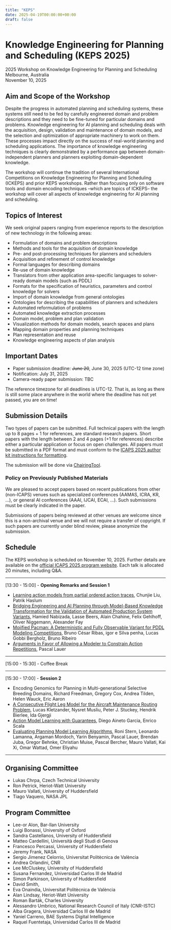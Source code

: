 ```yaml
---
title: "KEPS"
date: 2025-04-19T00:00:00+00:00
draft: false
---
```


# Knowledge Engineering for Planning and Scheduling (KEPS 2025)

2025 Workshop on Knowledge Engineering for Planning and Scheduling \
Melbourne, Australia \
November 10, 2025

## Aim and Scope of the Workshop

Despite the progress in automated planning and scheduling systems, these systems still need to be fed by carefully engineered domain and problem descriptions and they need to be fine-tuned for particular domains and problems. Knowledge engineering for AI planning and scheduling deals with the acquisition, design, validation and maintenance of domain models, and the selection and optimization of appropriate machinery to work on them. These processes impact directly on the success of real-world planning and scheduling applications. The importance of knowledge engineering techniques is clearly demonstrated by a performance gap between domain-independent planners and planners exploiting domain-dependent knowledge.

The workshop will continue the tradition of several International Competitions on Knowledge Engineering for Planning and Scheduling (ICKEPS) and prior KEPS workshops. Rather than focusing only on software tools and domain encoding techniques –which are topics of ICKEPS– the workshop will cover all aspects of knowledge engineering for AI planning and scheduling.

## Topics of Interest

We seek original papers ranging from experience reports to the description of new technology in the following areas:
- Formulation of domains and problem descriptions
- Methods and tools for the acquisition of domain knowledge
- Pre- and post-processing techniques for planners and schedulers
- Acquisition and refinement of control knowledge
- Formal languages for describing domains
- Re-use of domain knowledge
- Translators from other application area-specific languages to solver-ready domain models (such as PDDL)
- Formats for the specification of heuristics, parameters and control knowledge for solvers
- Import of domain knowledge from general ontologies
- Ontologies for describing the capabilities of planners and schedulers
- Automated reformulation of problems
- Automated knowledge extraction processes
- Domain model, problem and plan validation
- Visualization methods for domain models, search spaces and plans
- Mapping domain properties and planning techniques
- Plan representation and reuse
- Knowledge engineering aspects of plan analysis

## Important Dates

-	Paper submission deadline: ~~June 20~~, June 30, 2025 (UTC-12 time zone)
-	Notification: July 31, 2025
-	Camera-ready paper submission: TBC

The reference timezone for all deadlines is UTC-12. That is, as long as there is still some place anywhere in the world where the deadline has not yet passed, you are on time!

## Submission Details

Two types of papers can be submitted. Full technical papers with the length up to 8 pages + 1 for references, are standard research papers. Short papers with the length between 2 and 4 pages (+1 for references) describe either a particular application or focus on open challenges. All papers must be submitted in a PDF format and must conform to the [ICAPS 2025 author kit instructions for formatting](https://icaps25.icaps-conference.org/calls/main_track/). 

The submission will be done via [ChairingTool](https://chairingtool.com/conferences/keps25/main-track?role=author).

### Policy on Previously Published Materials

We are pleased to accept papers based on recent publications from other (non-ICAPS) venues such as specialized conferences (AAMAS, ICRA, KR, ...), or general AI conferences (AAAI, IJCAI, ECAI, ...). Such submissions must be clearly indicated in the paper.

Submissions of papers being reviewed at other venues are welcome since this is a non-archival venue and we will not require a transfer of copyright. If such papers are currently under blind review, please anonymize the submission.



## Schedule
The KEPS workshop is scheduled on November 10, 2025. Further details are available on the [official ICAPS 2025 program website](https://icaps25.icaps-conference.org/program/overview/). Each talk is allocated 20 minutes, including Q&A.

---
[13:30 - 15:00] - **Opening Remarks and Session 1**
- [Learning action models from partial ordered action traces](../keps-papers/polocm_for_keps.pdf), Chunjie Liu, Patrik Haslum
- [Bridging Engineering and AI Planning through Model-Based Knowledge Transformation for the Validation of Automated Production System Variants](../keps-papers/Nabizada.pdf), Hamied Nabizada, Lasse Beers, Alain Chahine, Felix Gehlhoff, Oliver Niggemann, Alexander Fay
- [Mojified Pacman: A Deterministic and Fully Observable Variant for PDDL Modeling Competitions](../keps-papers/pacman.pdf), Bruno César Ribas, igor e Silva penha, Lucas Gobbi Bergholz, Bruno Ribeiro
- [Arguments in Favor of Allowing a Modeler to Constrain Action Repetitions](../keps-papers/main.pdf), Pascal Lauer

---
[15:00 - 15:30] - Coffee Break

---
[15:30 - 17:00] - **Session 2**
- Encoding Genomics for Planning in Multi-generational Selective Breeding Domains, Richard Freedman, Gregory Cox, Andrea Tilden, Helen Wauck, Eric Aaron
- [A Consecutive Flight Leg Model for the Aircraft Maintenance Routing Problem](../keps-papers/keps_submission6.pdf), Lucas Kletzander, Nysret Musliu, Peter J. Stuckey, Hendrik Bierlee, Ida Gjergji
- [Action Model Learning with Guarantees](https://proceedings.kr.org/2024/75/kr2024-0075-aineto-et-al.pdf), Diego Aineto Garcia, Enrico Scala
- [Evaluating Planning Model Learning Algorithms](../keps-papers/AML-e.pdf), Roni Stern, Leonardo Lamanna, Argaman Mordoch, Yarin Benyamin, Pascal Lauer, Brendan Juba, Gregor Behnke, Christian Muise, Pascal Bercher, Mauro Vallati, Kai Xi, Omar Wattad, Omer Eliyahu 
---


## Organising Committee

- Lukas Chrpa, Czech Technical University
- Ron Petrick, Heriot-Watt University
- Mauro Vallati, University of Huddersfield
- Tiago Vaquero, NASA JPL

## Program Committee
- Lee-or Alon, Bar-Ilan University
- Luigi Bonassi, University of Oxford
- Sandra Castellanos, University of Huddersfield
- Matteo Cardellini, Università degli Studi di Genova
- Francesco Percassi, University of Huddersfield
- Jeremy Frank, NASA
- Sergio Jimenez Celorrio, Universitat Politècnica de València
- Andrea Orlandini, CNR
- Lee McCluskey, University of Huddersfield
- Susana Fernandez, Universidad Carlos III de Madrid
- Simon Parkinson, University of Huddersfield
- David Smith, 
- Eva Onaindia, Universitat Politècnica de València
- Alan Lindsay, Heriot-Watt University
- Roman Barták, Charles University
- Alessandro Umbrico, National Research Council of Italy (CNR-ISTC)
- Alba Gragera, Universidad Carlos III de Madrid
- Yaniel Carreno, BAE Systems Digital Intelligence
- Raquel Fuentetaja, Universidad Carlos III de Madrid
